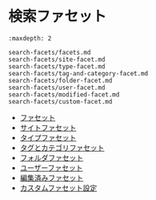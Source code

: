 # 検索ファセット

```{toctree}
:maxdepth: 2

search-facets/facets.md
search-facets/site-facet.md
search-facets/type-facet.md
search-facets/tag-and-category-facet.md
search-facets/folder-facet.md
search-facets/user-facet.md
search-facets/modified-facet.md
search-facets/custom-facet.md
```

- [ファセット](search-facets/facets.md)
- [サイトファセット](search-facets/site-facet.md)
- [タイプファセット](search-facets/type-facet.md)
- [タグとカテゴリファセット](search-facets/tag-and-category-facet.md)
- [フォルダファセット](search-facets/folder-facet.md)
- [ユーザーファセット](search-facets/user-facet.md)
- [編集済みファセット](search-facets/modified-facet.md)
- [カスタムファセット設定](search-facets/custom-facet.md)